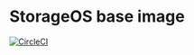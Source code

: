 # StorageOS base image

[![CircleCI](https://circleci.com/gh/storageos/base-image.svg?style=svg)](https://circleci.com/gh/storageos/base-image)
